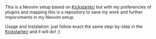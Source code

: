 This is a Neovim setup based on [Kickstarter/](https://github.com/nvim-lua/kickstart.nvim) but with my preferencies of plugins and mapping
this is a repository to save my work and further imporviments in my Neovim setup.

Usage and Instalation: just follow exact the same step-by-step in the [Kickstarter/](https://github.com/nvim-lua/kickstart.nvim) and it will do! ;)
